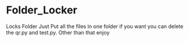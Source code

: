 # Folder_Locker
Locks Folder
Just Put all the files in one folder if you want you can delete the qr.py and test.py.
Other than that enjoy
